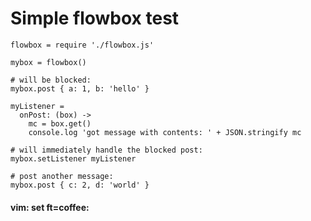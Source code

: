 # Simple flowbox test

    flowbox = require './flowbox.js'

    mybox = flowbox()

    # will be blocked:
    mybox.post { a: 1, b: 'hello' }

    myListener =
      onPost: (box) ->
        mc = box.get()
        console.log 'got message with contents: ' + JSON.stringify mc

    # will immediately handle the blocked post:
    mybox.setListener myListener

    # post another message:
    mybox.post { c: 2, d: 'world' }

#### vim: set ft=coffee:

